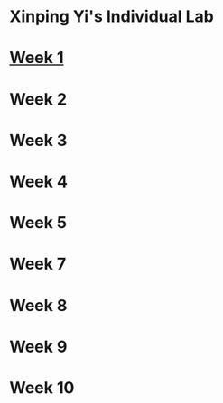 # Xinping Yi's Individual Lab

# <a href="blankPage.html">Week 1</a>

# Week 2

# Week 3

# Week 4

# Week 5

# Week 7

# Week 8

# Week 9

# Week 10
